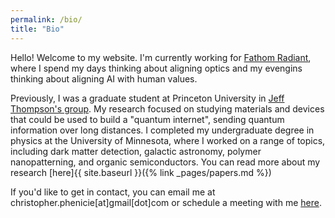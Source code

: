 ```yaml
---
permalink: /bio/
title: "Bio"
---
```


Hello! Welcome to my website. I'm currently working for [Fathom Radiant](fathomradiant.co), where I spend my days thinking about aligning optics and my evengins thinking about aligning AI with human values.

Previously, I was a graduate student at Princeton University in [Jeff Thompson's group](https://sites.google.com/site/thompsonlabq/home). My research focused on studying materials and devices that could be used to build a "quantum internet", sending quantum information over long distances. I completed my undergraduate degree in physics at the University of Minnesota, where I worked on a range of topics, including dark matter detection, galactic astronomy, polymer nanopatterning, and organic semiconductors. You can read more about my research [here]{{ site.baseurl }}({% link _pages/papers.md %})

If you'd like to get in contact, you can email me at christopher.phenicie[at]gmail[dot]com or schedule a meeting with me [here](https://calendly.com/christopher-phenicie/30-min-meeting).
